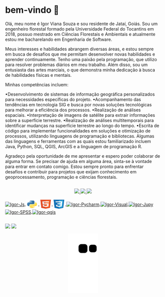 # bem-vindo  👋

Olá, meu nome é Igor Viana Souza e sou residente de Jataí, Goiás. Sou um engenheiro florestal formado pela Universidade Federal do Tocantins em 2018, possuo mestrado em Ciências Florestais e Ambientais e atualmente estou me bacharelando em Engenharia de Software.

Meus interesses e habilidades abrangem diversas áreas, e estou sempre em busca de desafios que me permitam desenvolver novas habilidades e aprender continuamente. Tenho uma paixão pela programação, que utilizo para resolver problemas diários em meu trabalho. Além disso, sou um entusiasta das artes marciais, o que demonstra minha dedicação à busca de habilidades físicas e mentais.

Minhas competências incluem:

•Desenvolvimento de sistemas de informação geográfica personalizados para necessidades específicas do projeto.
•Acompanhamento das tendências em tecnologia SIG e busca por novas soluções tecnológicas para melhorar a eficiência dos processos.
•Realização de análises espaciais.
•Interpretação de imagens de satélite para extrair informações sobre a superfície terrestre.
•Realização de análises multitemporais para identificar mudanças na superfície terrestre ao longo do tempo.
•Escrita de código para implementar funcionalidades em soluções e otimização de processos, utilizando linguagens de programação e bibliotecas.
Algumas das linguagens e ferramentas com as quais estou familiarizado incluem Java, Python, SQL, QGIS, ArcGIS e a linguagem de programação R.

Agradeço pela oportunidade de me apresentar e espero poder colaborar de alguma forma. Se precisar de ajuda em alguma área, sinta-se à vontade para entrar em contato comigo. Estou sempre pronto para enfrentar desafios e contribuir para projetos que exijam conhecimento em geoprocessamento, programação e ciências florestais.


  ##
  
<div align="center">
  <a href="https://github.com/SOUZAVI">
  <img height="200em" src="https://github-readme-stats.vercel.app/api?username=SOUZAVI"/>
  <img height="200em" src="https://github-readme-stats.vercel.app/api/top-langs/?username=SOUZAVI"/>
  <img height="200em" src="https://github-profile-summary-cards.vercel.app/api/cards/profile-details?username=SOUZAVI&theme=vue"/>
</div>
    <div style="display: inline_block"><br>
  <img align="center" alt="Igor-Js" height="30" width="40" src="https://cdn.jsdelivr.net/gh/devicons/devicon/icons/rstudio/rstudio-original.svg">
  <img align="center" alt="Igor-Python" height="30" width="40" src="https://raw.githubusercontent.com/devicons/devicon/master/icons/python/python-original.svg"/>
  <img align="center" alt="Igor-HTML" height="30" width="40" src="https://raw.githubusercontent.com/devicons/devicon/master/icons/html5/html5-original.svg">
  <img align="center" alt="Igor-CSS" height="30" width="40" src="https://raw.githubusercontent.com/devicons/devicon/master/icons/css3/css3-original.svg">
  <img align="center" alt="Igor-Pycharm" height="30" width="40" src="https://cdn.jsdelivr.net/gh/devicons/devicon/icons/pycharm/pycharm-original.svg">
  <img align="center" alt="Igor-Visual" height="30" width="40" src="https://cdn.jsdelivr.net/gh/devicons/devicon/icons/visualstudio/visualstudio-plain.svg">
  <img align="center" alt="Igor-Jupy" height="30" width="40" src="https://cdn.jsdelivr.net/gh/devicons/devicon/icons/jupyter/jupyter-original-wordmark.svg">
  <img align="center" alt="Igor-SPSS" height="30" width="40" src="https://cdn.jsdelivr.net/gh/devicons/devicon/icons/spss/spss-original.svg">
  <img align="center" alt="Igor-qgis" height="40" width="100" src="https://img.shields.io/badge/qgis-3.24_Tisler-93b023?&style=for-the-badge&logo=qgis&logoColor=white">
 <div> 
   
   ##
   
 <div> 
  <a href="https://www.linkedin.com/in/igor-viana-souza" target="_blank"><img src="https://img.shields.io/badge/-LinkedIn-%230077B5?style=for-the-badge&logo=linkedin&logoColor=white" target="_blank"></a> 
    <a href="mailto:igor.souzavigor@gmail.com" target="_blank"><img src="https://img.shields.io/badge/Gmail-D14836?style=for-the-badge&logo=gmail&logoColor=white" target="_blank"></a> 
   </div>

<div align="center"> 
  
   ![Snake animation](https://github.com/SOUZAVI/SOUZAVI/blob/output/github-contribution-grid-snake.svg)

</div>

